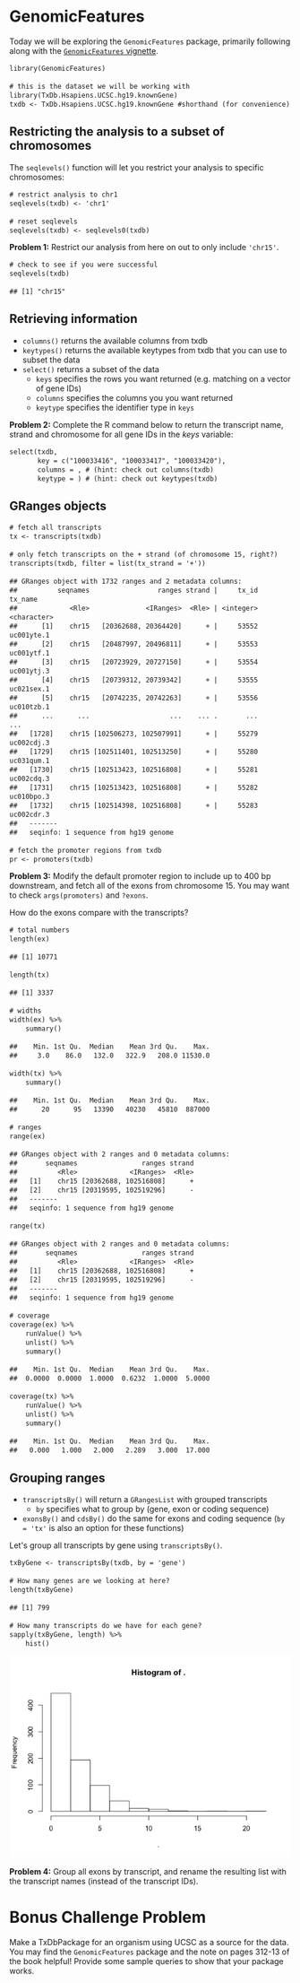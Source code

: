 GenomicFeatures
===============

Today we will be exploring the `GenomicFeatures` package, primarily
following along with the [`GenomicFeatures`
vignette](http://www.bioconductor.org/packages/release/bioc/vignettes/GenomicFeatures/inst/doc/GenomicFeatures.pdf).

    library(GenomicFeatures)

    # this is the dataset we will be working with
    library(TxDb.Hsapiens.UCSC.hg19.knownGene)
    txdb <- TxDb.Hsapiens.UCSC.hg19.knownGene #shorthand (for convenience)

Restricting the analysis to a subset of chromosomes
---------------------------------------------------

The `seqlevels()` function will let you restrict your analysis to
specific chromosomes:

    # restrict analysis to chr1
    seqlevels(txdb) <- 'chr1'

    # reset seqlevels
    seqlevels(txdb) <- seqlevels0(txdb)

**Problem 1:** Restrict our analysis from here on out to only include
`'chr15'`.

    # check to see if you were successful
    seqlevels(txdb)

    ## [1] "chr15"

Retrieving information
----------------------

-   `columns()` returns the available columns from txdb
-   `keytypes()` returns the available keytypes from txdb that you can
    use to subset the data
-   `select()` returns a subset of the data
    -   `keys` specifies the rows you want returned (e.g. matching on a
        vector of gene IDs)
    -   `columns` specifies the columns you you want returned
    -   `keytype` specifies the identifier type in `keys`

**Problem 2:** Complete the R command below to return the transcript
name, strand and chromosome for all gene IDs in the *keys* variable:

    select(txdb, 
           key = c("100033416", "100033417", "100033420"),
           columns = , # (hint: check out columns(txdb)
           keytype = ) # (hint: check out keytypes(txdb)

GRanges objects
---------------

    # fetch all transcripts
    tx <- transcripts(txdb)

    # only fetch transcripts on the + strand (of chromosome 15, right?)
    transcripts(txdb, filter = list(tx_strand = '+'))

    ## GRanges object with 1732 ranges and 2 metadata columns:
    ##          seqnames                 ranges strand |     tx_id     tx_name
    ##             <Rle>              <IRanges>  <Rle> | <integer> <character>
    ##      [1]    chr15   [20362688, 20364420]      + |     53552  uc001yte.1
    ##      [2]    chr15   [20487997, 20496811]      + |     53553  uc001ytf.1
    ##      [3]    chr15   [20723929, 20727150]      + |     53554  uc001ytj.3
    ##      [4]    chr15   [20739312, 20739342]      + |     53555  uc021sex.1
    ##      [5]    chr15   [20742235, 20742263]      + |     53556  uc010tzb.1
    ##      ...      ...                    ...    ... .       ...         ...
    ##   [1728]    chr15 [102506273, 102507991]      + |     55279  uc002cdj.3
    ##   [1729]    chr15 [102511401, 102513250]      + |     55280  uc031qum.1
    ##   [1730]    chr15 [102513423, 102516808]      + |     55281  uc002cdq.3
    ##   [1731]    chr15 [102513423, 102516808]      + |     55282  uc010bpo.3
    ##   [1732]    chr15 [102514398, 102516808]      + |     55283  uc002cdr.3
    ##   -------
    ##   seqinfo: 1 sequence from hg19 genome

    # fetch the promoter regions from txdb
    pr <- promoters(txdb)

**Problem 3:** Modify the default promoter region to include up to 400
bp downstream, and fetch all of the exons from chromosome 15. You may
want to check `args(promoters)` and `?exons`.

How do the exons compare with the transcripts?

    # total numbers
    length(ex)

    ## [1] 10771

    length(tx)

    ## [1] 3337

    # widths
    width(ex) %>%
        summary()

    ##    Min. 1st Qu.  Median    Mean 3rd Qu.    Max. 
    ##     3.0    86.0   132.0   322.9   208.0 11530.0

    width(tx) %>%
        summary()

    ##    Min. 1st Qu.  Median    Mean 3rd Qu.    Max. 
    ##      20      95   13390   40230   45810  887000

    # ranges
    range(ex)

    ## GRanges object with 2 ranges and 0 metadata columns:
    ##       seqnames                ranges strand
    ##          <Rle>             <IRanges>  <Rle>
    ##   [1]    chr15 [20362688, 102516808]      +
    ##   [2]    chr15 [20319595, 102519296]      -
    ##   -------
    ##   seqinfo: 1 sequence from hg19 genome

    range(tx)

    ## GRanges object with 2 ranges and 0 metadata columns:
    ##       seqnames                ranges strand
    ##          <Rle>             <IRanges>  <Rle>
    ##   [1]    chr15 [20362688, 102516808]      +
    ##   [2]    chr15 [20319595, 102519296]      -
    ##   -------
    ##   seqinfo: 1 sequence from hg19 genome

    # coverage
    coverage(ex) %>%
        runValue() %>%
        unlist() %>%
        summary()

    ##    Min. 1st Qu.  Median    Mean 3rd Qu.    Max. 
    ##  0.0000  0.0000  1.0000  0.6232  1.0000  5.0000

    coverage(tx) %>%
        runValue() %>%
        unlist() %>%
        summary()

    ##    Min. 1st Qu.  Median    Mean 3rd Qu.    Max. 
    ##   0.000   1.000   2.000   2.289   3.000  17.000

Grouping ranges
---------------

-   `transcriptsBy()` will return a `GRangesList` with grouped
    transcripts
    -   `by` specifies what to group by (gene, exon or coding sequence)
-   `exonsBy()` and `cdsBy()` do the same for exons and coding sequence
    (`by = 'tx'` is also an option for these functions)

Let's group all transcripts by gene using `transcriptsBy()`.

    txByGene <- transcriptsBy(txdb, by = 'gene')

    # How many genes are we looking at here?
    length(txByGene)

    ## [1] 799

    # How many transcripts do we have for each gene?
    sapply(txByGene, length) %>%
        hist()

![](11_GenomicRanges_files/figure-markdown_strict/grouping1-1.png)

**Problem 4:** Group all exons by transcript, and rename the resulting
list with the transcript names (instead of the transcript IDs).

Bonus Challenge Problem
=======================

Make a TxDbPackage for an organism using UCSC as a source for the data.
You may find the `GenomicFeatures` package and the note on pages 312-13
of the book helpful! Provide some sample queries to show that your
package works.
